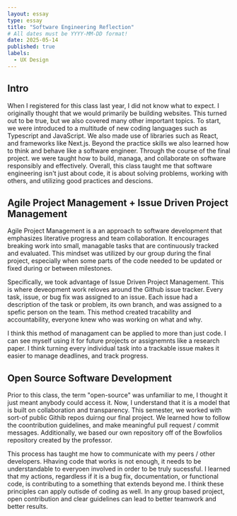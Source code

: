 ```yaml
---
layout: essay
type: essay
title: "Software Engineering Reflection"
# All dates must be YYYY-MM-DD format!
date: 2025-05-14
published: true
labels:
  - UX Design 
---
```


## Intro 

When I registered for this class last year, I did not know what to expect. I originally thought that we would primarily be building websites. This turned out to be true, but we also covered many other important topics. To start, we were introduced to a multitude of new coding languages such as Typescript and JavaScript. We also made use of libraries such as React, and frameworks like Next.js. Beyond the practice skills we also learned how to think and behave like a software engineer. Through the course of the final project. we were taught how to build, managa, and collaborate on software responsibly and effectively. Overall, this class taught me that software engineering isn't just about code, it is about solving problems, working with others, and utilizing good practices and descions. 

## Agile Project Management + Issue Driven Project Management 

Agile Project Management is a an approach to software development that emphasizes literative progress and team collaboration. It encourages breaking work into small, managable tasks that are continuously tracked and evaluated. This mindset was utilized by our group during the final project, especially when some parts of the code needed to be updated or fixed during or between milestones.

Specifically, we took advantage of Issue Driven Project Management. This is where deveopment work reloves around the Github issue tracker. Every task, issue, or bug fix was assigned to an issue. Each issue had a description of the task or problem, its own branch, and was assigned to a spefic person on the team. This method created tracability and accountability, everyone knew who was working on what and why.

I think this method of managament can be applied to more than just code. I can see myself using it for future projects or assignemnts like a research paper. I think turning every individual task into a trackable issue makes it easier to manage deadlines, and track progress.

## Open Source Software Development 

Prior to this class, the term "open-source" was unfamiliar to me, I thought it just meant anybody could access it. Now, I understand that it is a model that is built on collaboration and transparency. This semester, we worked with sort-of public Githib repos duirng our final project. We learned how to follow the coontribution guidelines, and make meaningful pull request / commit messages. Additionally, we based our own repository off of the Bowfolios repository created by the professor. 

This process has taught me how to communicate with my peers / other developers. Hhaving code that works is not enough, it needs to be understandable to everyoen involved in order to be truly sucessful. I learned that my actions, regardless if it is a bug fix, documentation, or functional code, is contributing to a something that extends beyond me. I think these principles can apply outisde of coding as well. In any group based project, open contribution and clear guidelines can lead to better teamwork and better results.




